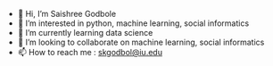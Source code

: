 - 👋 Hi, I’m Saishree Godbole
- 👀 I’m interested in python, machine learning, social informatics
- 🌱 I’m currently learning data science
- 💞️ I’m looking to collaborate on machine learning, social informatics
- 📫 How to reach me : skgodbol@iu.edu

<!---
saishree-g/saishree-g is a ✨ special ✨ repository because its `README.md` (this file) appears on your GitHub profile.
You can click the Preview link to take a look at your changes.
--->
